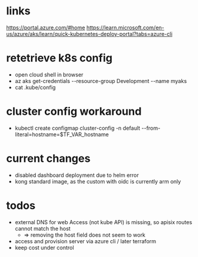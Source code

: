 # links 
https://portal.azure.com/#home
https://learn.microsoft.com/en-us/azure/aks/learn/quick-kubernetes-deploy-portal?tabs=azure-cli
  
# retetrieve k8s config
- open cloud shell in browser
- az aks get-credentials --resource-group Development --name myaks
- cat .kube/config

# cluster config workaround                         
- kubectl create configmap cluster-config -n default --from-literal=hostname=$TF_VAR_hostname

# current changes
- disabled dashboard deployment due to helm error
- kong standard image, as the custom with oidc is currently arm only 

          
# todos
- external DNS for web Access (not kube API) is missing, so apisix routes cannot match the host
  - => removing the host field does not seem to work
- access and provision server via azure cli / later terraform
- keep cost under control